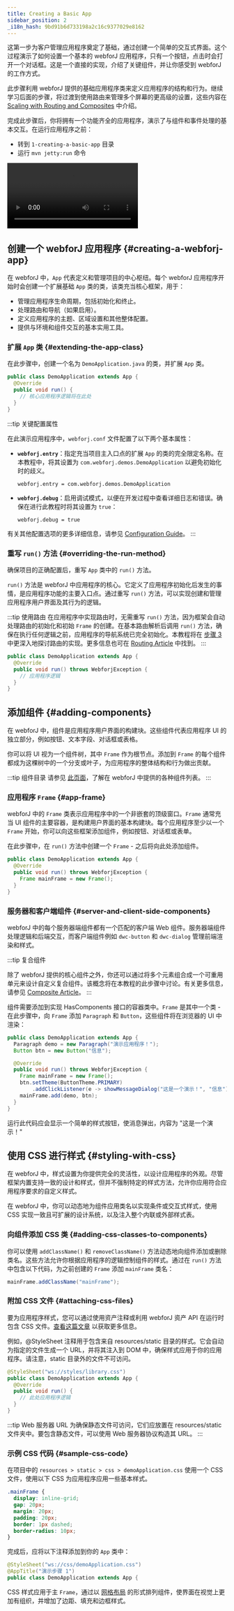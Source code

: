 ```yaml
---
title: Creating a Basic App
sidebar_position: 2
_i18n_hash: 9bd91b6d733198a2c16c9377029e8162
---
```

这第一步为客户管理应用程序奠定了基础，通过创建一个简单的交互式界面。这个过程演示了如何设置一个基本的 webforJ 应用程序，只有一个按钮，点击时会打开一个对话框。这是一个直接的实现，介绍了关键组件，并让你感受到 webforJ 的工作方式。

此步骤利用 webforJ 提供的基础应用程序类来定义应用程序的结构和行为。继续学习后面的步骤，将过渡到使用路由来管理多个屏幕的更高级的设置，这些内容在 [Scaling with Routing and Composites](./scaling-with-routing-and-composites) 中介绍。

完成此步骤后，你将拥有一个功能齐全的应用程序，演示了与组件和事件处理的基本交互。在运行应用程序之前：

- 转到 `1-creating-a-basic-app` 目录
- 运行 `mvn jetty:run` 命令

<div class="videos-container">
  <video controls>
    <source src="https://cdn.webforj.com/webforj-documentation/video/tutorials/creating-a-basic-app.mp4" type="video/mp4"/>
  </video>
</div>

## 创建一个 webforJ 应用程序 {#creating-a-webforj-app}

在 webforJ 中，`App` 代表定义和管理项目的中心枢纽。每个 webforJ 应用程序开始时会创建一个扩展基础 `App` 类的类，该类充当核心框架，用于：

- 管理应用程序生命周期，包括初始化和终止。
- 处理路由和导航（如果启用）。
- 定义应用程序的主题、区域设置和其他整体配置。
- 提供与环境和组件交互的基本实用工具。

### 扩展 `App` 类 {#extending-the-app-class}

在此步骤中，创建一个名为 `DemoApplication.java` 的类，并扩展 `App` 类。

```java title="DemoApplication.java"
public class DemoApplication extends App {
  @Override
  public void run() {
    // 核心应用程序逻辑将在此处
  }
}
```

:::tip 关键配置属性

在此演示应用程序中，`webforj.conf` 文件配置了以下两个基本属性：

- **`webforj.entry`**：指定充当项目主入口点的扩展 `App` 的类的完全限定名称。在本教程中，将其设置为 `com.webforj.demos.DemoApplication` 以避免初始化时的歧义。
  ```hocon
  webforj.entry = com.webforj.demos.DemoApplication
  ```
- **`webforj.debug`**：启用调试模式，以便在开发过程中查看详细日志和错误。确保在进行此教程时将其设置为 `true`：
  ```hocon
  webforj.debug = true
  ```

有关其他配置选项的更多详细信息，请参见 [Configuration Guide](../../configuration/overview)。
:::

### 重写 `run()` 方法 {#overriding-the-run-method}

确保项目的正确配置后，重写 `App` 类中的 `run()` 方法。

`run()` 方法是 webforJ 中应用程序的核心。它定义了应用程序初始化后发生的事情，是应用程序功能的主要入口点。通过重写 `run()` 方法，可以实现创建和管理应用程序用户界面及其行为的逻辑。

:::tip 使用路由
在应用程序中实现路由时，无需重写 `run()` 方法，因为框架会自动处理路由的初始化和初始 `Frame` 的创建。在基本路由解析后调用 `run()` 方法，确保在执行任何逻辑之前，应用程序的导航系统已完全初始化。本教程将在 [步骤 3](scaling-with-routing-and-composites) 中更深入地探讨路由的实现。更多信息也可在 [Routing Article](../../routing/overview) 中找到。
:::

```java title="DemoApplication.java"
public class DemoApplication extends App {
  @Override
  public void run() throws WebforjException {
    // 应用程序逻辑
  }
}
```

## 添加组件 {#adding-components}

在 webforJ 中，组件是应用程序用户界面的构建块。这些组件代表应用程序 UI 的独立部分，例如按钮、文本字段、对话框或表格。

你可以将 UI 视为一个组件树，其中 `Frame` 作为根节点。添加到 `Frame` 的每个组件都成为这棵树中的一个分支或叶子，为应用程序的整体结构和行为做出贡献。

:::tip 组件目录
请参见 [此页面](../../components/overview)，了解在 webforJ 中提供的各种组件列表。
:::

### 应用程序 `Frame` {#app-frame}

webforJ 中的 `Frame` 类表示应用程序中的一个非嵌套的顶级窗口。`Frame` 通常充当 UI 组件的主要容器，是构建用户界面的基本构建块。每个应用程序至少以一个 `Frame` 开始，你可以向这些框架添加组件，例如按钮、对话框或表单。

在此步骤中，在 `run()` 方法中创建一个 `Frame` - 之后将向此处添加组件。

```java title="DemoApplication.java"
public class DemoApplication extends App {
  @Override
  public void run() throws WebforjException {
    Frame mainFrame = new Frame();
  }
}
```

### 服务器和客户端组件 {#server-and-client-side-components}

webforJ 中的每个服务器端组件都有一个匹配的客户端 Web 组件。服务器端组件处理逻辑和后端交互，而客户端组件例如 `dwc-button` 和 `dwc-dialog` 管理前端渲染和样式。

:::tip 复合组件

除了 webforJ 提供的核心组件之外，你还可以通过将多个元素组合成一个可重用单元来设计自定义复合组件。该概念将在本教程的此步骤中讨论。有关更多信息，请参见 [Composite Article](../../building-ui/composite-components)。
:::

组件需要添加到实现 <JavadocLink type="foundation" location="com/webforj/concern/HasComponents" code='true' >HasComponents</JavadocLink> 接口的容器类中。`Frame` 是其中一个类 - 在此步骤中，向 `Frame` 添加 `Paragraph` 和 `Button`，这些组件将在浏览器的 UI 中渲染：

```java title="DemoApplication.java"
public class DemoApplication extends App {
  Paragraph demo = new Paragraph("演示应用程序！");
  Button btn = new Button("信息");

  @Override
  public void run() throws WebforjException {
    Frame mainFrame = new Frame();
    btn.setTheme(ButtonTheme.PRIMARY)
        .addClickListener(e -> showMessageDialog("这是一个演示！", "信息"));
    mainFrame.add(demo, btn);
  }
}
```

运行此代码应会显示一个简单的样式按钮，使消息弹出，内容为 "这是一个演示！"

## 使用 CSS 进行样式 {#styling-with-css}

在 webforJ 中，样式设置为你提供完全的灵活性，以设计应用程序的外观。尽管框架内置支持一致的设计和样式，但并不强制特定的样式方法，允许你应用符合应用程序要求的自定义样式。

在 webforJ 中，你可以动态地为组件应用类名以实现条件或交互式样式，使用 CSS 实现一致且可扩展的设计系统，以及注入整个内联或外部样式表。

### 向组件添加 CSS 类 {#adding-css-classes-to-components}

你可以使用 `addClassName()` 和 `removeClassName()` 方法动态地向组件添加或删除类名。这些方法允许你根据应用程序的逻辑控制组件的样式。通过在 `run()` 方法中包含以下代码，为之前创建的 `Frame` 添加 `mainFrame` 类名：

```java
mainFrame.addClassName("mainFrame");
```

### 附加 CSS 文件 {#attaching-css-files}

要为应用程序样式，您可以通过使用资产注释或利用 webforJ <JavadocLink type="foundation" location="com/webforj/Page">资产 API</JavadocLink> 在运行时包含 CSS 文件。[查看这篇文章](../../managing-resources/importing-assets) 以获取更多信息。

例如，@StyleSheet 注释用于包含来自 resources/static 目录的样式。它会自动为指定的文件生成一个 URL，并将其注入到 DOM 中，确保样式应用于你的应用程序。请注意，static 目录外的文件不可访问。

```java title="DemoApplication.java"
@StyleSheet("ws://styles/library.css")
public class DemoApplication extends App {
  @Override
  public void run() {
    // 此处应用程序逻辑
  }
}
```
:::tip Web 服务器 URL
为确保静态文件可访问，它们应放置在 resources/static 文件夹中。要包含静态文件，可以使用 Web 服务器协议构造其 URL。
:::

### 示例 CSS 代码 {#sample-css-code}

在项目中的 `resources > static > css > demoApplication.css` 使用一个 CSS 文件，使用以下 CSS 为应用程序应用一些基本样式。

```css
.mainFrame {
  display: inline-grid;
  gap: 20px;
  margin: 20px;
  padding: 20px;
  border: 1px dashed;
  border-radius: 10px;
}
```

完成后，应将以下注释添加到你的 `App` 类中：

```java title="DemoApplication.java"
@StyleSheet("ws://css/demoApplication.css")
@AppTitle("演示步骤 1")
public class DemoApplication extends App {
```

CSS 样式应用于主 `Frame`，通过以 [网格布局](https://developer.mozilla.org/en-US/docs/Web/CSS/CSS_grid_layout) 的形式排列组件，使界面在视觉上更加有组织，并增加了边距、填充和边框样式。

